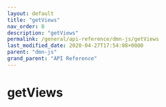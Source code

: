 ```yaml
---
layout: default
title: "getViews"
nav_order: 8
description: "getViews"
permalink: /general/api-reference/dmn-js/getViews
last_modified_date: 2020-04-27T17:54:08+0000
parent: "dmn-js"
grand_parent: "API Reference"
---
```


# getViews
